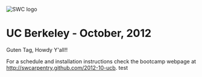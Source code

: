 ![SWC logo](http://software-carpentry.org/software-carpentry-logo-285x58.png "SWC logo")

# UC Berkeley - October, 2012

Guten Tag, Howdy Y'all!!

For a schedule and installation instructions check the bootcamp webpage
at http://swcarpentry.github.com/2012-10-ucb.
test
